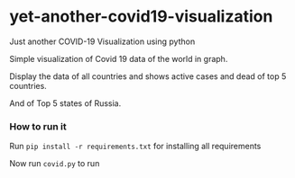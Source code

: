 # yet-another-covid19-visualization
Just another  COVID-19 Visualization using python

Simple visualization of Covid 19 data of the world in graph.

Display the data of all countries and shows active cases and dead of top 5 countries.

And of Top 5 states of Russia.

### How to run it

Run `pip install -r requirements.txt` for installing all requirements

Now run `covid.py` to run
